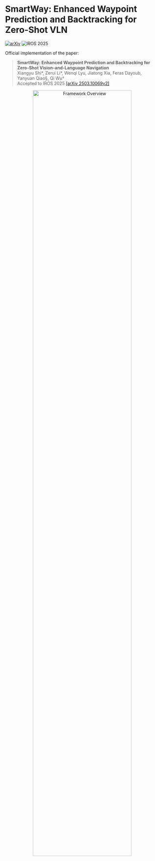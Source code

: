 # SmartWay: Enhanced Waypoint Prediction and Backtracking for Zero-Shot VLN

[![arXiv](https://img.shields.io/badge/arXiv-2503.10069v2-b31b1b.svg)](https://arxiv.org/abs/2503.10069)
![IROS 2025](https://img.shields.io/badge/IROS-2025-blue.svg)

Official implementation of the paper:

> **SmartWay: Enhanced Waypoint Prediction and Backtracking for Zero-Shot Vision-and-Language Navigation**  
> Xiangyu Shi*, Zerui Li*, Wenqi Lyu, Jiatong Xia, Feras Dayoub, Yanyuan Qiao§, Qi Wu†  
> Accepted to IROS 2025 [[arXiv 2503.10069v2]](https://arxiv.org/abs/2503.10069)


<p align="center">
  <img src="assets/overview.png" width="80%" alt="Framework Overview">
</p>



